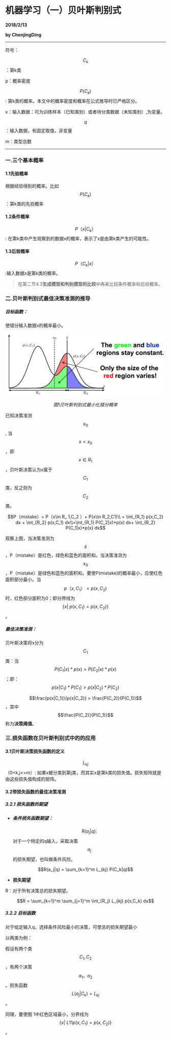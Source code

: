 # 机器学习（一）贝叶斯判别式

**2018/2/13**

**by ChenjingDing**

---

符号：

$$C_k$$：第k类

p：概率密度

$$P(C_k)$$: 第k类的概率。本文中的概率密度和概率在公式推导时已严格区分。

x：输入数据：可为训练样本（已知类别）或者待分类数据（未知类别）,为变量。

$$q$$：输入数据，有固定取值，非变量

m：类型总数

---

### 一.三个基本概率

#### 1.1先验概率

根据经验得到的概率。比如$$P(C_k)$$：第k类的先验概率

#### 1.2条件概率

$$P（x|C_k）$$: 在第k类中产生观察到的数据x的概率，表示了x是由第k类产生的可能性。

#### 1.3后验概率

$$P（C_k|x）$$:输入数据x是第k类的概率。

> 在第二节4.3**生成模型和判别模型的比较**中再来比较条件概率和后验概率。

### 二.贝叶斯判别式最佳决策准测的推导

##### 目标函数：

使错分输入数据x的概率最小。

![](/assets/1.2.2.1贝叶斯判别式最小化错分概率.png)

$$图1 贝叶斯判别式最小化错分概率 $$

已知决策准测$$x_0$$, 当$$x < x_0$$，即$$x \in R_1$$，贝叶斯决策认为x属于$$C_1$$类，反之则为$$C_2$$类。

$$P（mistake）= P（x\in R_            1,C_2 ）+ P(x\in R_2,C1)\\ = \int_{R_1} p(x,C_2) dx + \int_{R_2} p(x,C_1) dx\\=\int_{R_1} P(C_2|x)*p(x) dx+ \int_{R_2} P(C_1|x)*p(x) dx$$

观察上图，当决策准测为$$\widehat{x}$$，P（mistake）是红色，绿色和蓝色的面积和。当决策准测为$$x_0$$，P（mistake）是绿色和蓝色的面积和。要使P\(mistake\)的概率最小，应使红色面积部分最小。当$$p（x,C_1）= p(x,C_2)$$时，红色部分面积为0；即分界线为$$\{ x|\ p(x,C_1)=p(x,C_2) \}$$。

##### 最佳决策准测：

贝叶斯决策将x分为$$C_1$$类：当$$P(C_1|x)*p(x) >P(C_2|x)*p(x)$$；即：$$p(x|C_1)*P(C_1) >p(x|C_2)*P(C_2)$$

$$\frac{p(x|C_1)}{p(x|C_2)} > \frac{P(C_2)}{P(C_1)}$$，其中$$\frac{P(C_2)}{P(C_1)}$$称为**决策阈值**。

### 三.损失函数在贝叶斯判别式中的的应用

#### 3.1贝叶斯决策损失函数的定义

$$L_{kj}$$（0&lt;k,j&lt;=m）: 如果x被分类到第j类，而其实x是第k类的损失值。损失矩阵就是由这些损失值构成的矩阵。

#### 3.2带损失函数的最佳决策准测

##### 3.2.1  损失函数的期望

* ##### **条件损失函数期望：**

  $$R(a_j|q):$$对于一个特定的q输入，采取决策$$a_j$$的损失期望，也叫做条件风险。

$$R(a_j|q) = \sum_{k=1}^m L_{kj} P(C_k|q)$$

* **损失期望**

R：对于所有决策总的损失期望。

$$R = \sum_{k=1}^m \sum_{j=1}^m \int_{R_j} L_{kj} p(x,C_k) dx$$

##### 3.2.2  目标函数

对于给定输入q，选择条件风险最小的决策，可使总的损失期望最小

以两类为例：

假设有两个类$$C_1,C_2$$，有两个决策$$a_1，a_2$$。损失函数$$L(a_j|C_k) = L_{kj}$$。

同理，要使图 1中红色区域最小，分界线为$$\{ x|\ L11p(x,C_1)=p(x,C_2) \}$$。

